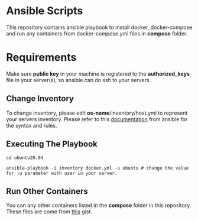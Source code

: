 # Ansible Scripts

This repository contains ansible playbook to install docker, docker-compose and run any containers from docker-compose.yml files in __compose__ folder.

# Requirements

Make sure __public key__ in your machine is registered to the __authorized_keys__ file in your server(s), so ansible can do ssh to your servers.

## Change Inventory

To change inventory, please edit __os-name__/inventory/host.yml to represent your servers inventory. Please refer to this [documentation](https://docs.ansible.com/ansible/latest/network/getting_started/first_inventory.html) from ansible for the syntax and rules.

## Executing The Playbook

```shell
cd ubuntu20.04

ansible-playbook -i inventory docker.yml -u ubuntu # change the value for -u parameter with user in your server.
```

## Run Other Containers

You can any other containers listed in the __compose__ folder in this repository. These files are come from [this](https://gist.github.com/namikazebadri) gist.